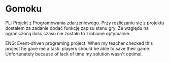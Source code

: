 # Gomoku
PL: Projekt z Programowania zdarzeniowego. Przy rozliczaniu się z projektu dostałem za zadanie dodać funkcję zapisu stanu gry. Ze względu na ograniczoną ilość czasu nie zostało to zrobione optymalnie.  
  
ENG: Event-driven programing project. When my teacher checked this project he gave me a task: players should be able to save their game. Unfortunately because of lack of time my solution wasn't optimal.
